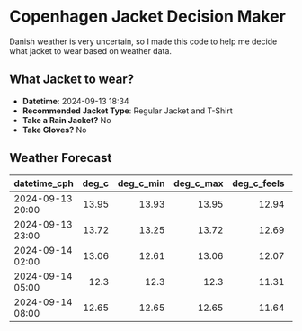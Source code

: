 
# Copenhagen Jacket Decision Maker

Danish weather is very uncertain, so I made this code to help me decide what jacket to wear based on weather data.

## What Jacket to wear?

- **Datetime**: 2024-09-13 18:34
- **Recommended Jacket Type**: Regular Jacket and T-Shirt
- **Take a Rain Jacket?** No
- **Take Gloves?** No

## Weather Forecast
| datetime_cph     |   deg_c |   deg_c_min |   deg_c_max |   deg_c_feels | weather   | wind   | rain   |
|:-----------------|--------:|------------:|------------:|--------------:|:----------|:-------|:-------|
| 2024-09-13 20:00 |   13.95 |       13.93 |       13.95 |         12.94 | Clouds    | Medium | None   |
| 2024-09-13 23:00 |   13.72 |       13.25 |       13.72 |         12.69 | Clouds    | Medium | None   |
| 2024-09-14 02:00 |   13.06 |       12.61 |       13.06 |         12.07 | Clouds    | Medium | None   |
| 2024-09-14 05:00 |   12.3  |       12.3  |       12.3  |         11.31 | Clouds    | Medium | None   |
| 2024-09-14 08:00 |   12.65 |       12.65 |       12.65 |         11.64 | Clouds    | Medium | None   |
        